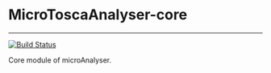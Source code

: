 # MicroToscaAnalyser-core

-------
[![Build Status](https://travis-ci.org/di-unipi-socc/MicroAnalyser.svg?branch=master)](https://travis-ci.org/di-unipi-socc/MicroAnalyser)


Core module of microAnalyser.
